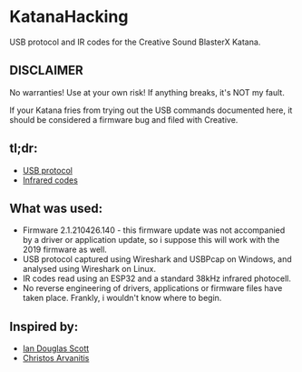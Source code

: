# KatanaHacking
USB protocol and IR codes for the Creative Sound BlasterX Katana.

## DISCLAIMER

No warranties! Use at your own risk! If anything breaks, it's NOT my fault.

 If your Katana fries from trying out the USB commands documented here, it should be considered a firmware bug and filed with Creative.

## tl;dr:
- [USB protocol](USB.md)
- [Infrared codes](IR.md)

## What was used:
- Firmware 2.1.210426.140 - this firmware update was not accompanied by a driver or application update, so i suppose this will work with the 2019 firmware as well.
- USB protocol captured using Wireshark and USBPcap on Windows, and analysed using Wireshark on Linux.
- IR codes read using an ESP32 and a standard 38kHz infrared photocell.
- No reverse engineering of drivers, applications or firmware files have taken place. Frankly, i wouldn't know where to begin.

## Inspired by:
- [Ian Douglas Scott](https://iandouglasscott.com/2018/01/14/reverse-engineering-creative-sound-blaster-e1/)
- [Christos Arvanitis](https://arvchristos.github.io/post/matching-dev-hidraw-devices-with-physical-devices/)
